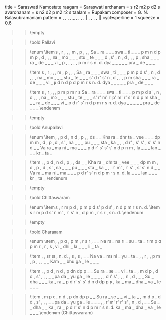 title = Saraswati Namostute
raagam = Saraswati
arohanam = s r2 m2 p d2 s
avarohanam = s n2 d2 p m2 r2 s
taalam = Rupakam
composer = G. N. Balasubramaniam
pattern =  , , , , _ , , , , | , , , ,  ||
cyclesperline = 1
squeeze = 0.6

>> \empty

>> \bold Pallavi

>> \enum
>> \item
s , r , , , m , p , , ,
Sa _ ra _ _ _ swa _ ti _ _ _
p m n d p m p , d , , ,
na _ mo _ _ _ stu _ te _ _ _
d , s' , n , d , , , p ,
sha _ _ _ ra _ de _ _ _ vi _
p , , , , , p m r s n. d.
dya _ _ _ _ _ pra _ de _ _ _

>> \item
s , r , , , m , p , , ,
Sa _ ra _ _ _ swa _ ti _ _ _
p m p d s' , n , d , , ,
na _ mo _ _ _ stu _ te _ _ _
s' d r' s' n , d , , , p m
sha _ _ _ ra _ de _ _ _ vi _
p d n d p d p m r s n. d.
dya _ _ _ _ _ pra _ de _ _ _

>> \item
s , r , , , p m p m r s
Sa _ ra _ _ _ swa _ ti _ _ _
p m p d s' , n , d , , ,
na _ mo _ _ _ stu _ te _ _ _
s' r' m' r' p' m' r' s' n d p m
sha _ _ _ ra _ de _ _ _ vi _
p d r' s' n d p m r s n. d.
dya _ _ _ _ _ pra _ de _ _ _
>> \endenum

>> \empty

>> \bold Anupallavi

>> \enum
>> \item
, , p d        , n d ,        p , , ds
_ _ Kha ra     _ dhr ta _     vee _ _ _
dp m m ,       d , p ,        d , s' ,
na _ _ _       pu _ _ _       sta _ ka _
, , d r'       , s' s' ,      s' s' n d
_ _ Va ra      _ ma ni _      ma _ _ _
p d r' s'      s' s' n d      p n m ,
la _ _ _       lan _ _ _      kr _ ta _

>> \item
, , p d        , n d ,        p , , ds
_ _ Kha ra     _ dhr ta _     vee _ _ _
dp m m ,       d , p ,        d , s' ,
na _ _ _       pu _ _ _       sta _ ka _
, , r' m'      , r' s' ,      s' s' n d
_ _ Va ra      _ ma ni _      ma _ _ _
p d r' s'      n d p m        r s n. d.
la _ _ _       lan _ _ _      kr _ ta _
>> \endenum

>> \empty

>> \bold Chittaswaram

>> \enum
>> \item
s , r m        p d , p        m p d s'
p d s' ,       n d p m        r s n. d.
>> \item
s r m p        d s' r' m'     , r' s' n
, d p m        , r s r        , s n. d.
>> \endenum

>> \empty

>> \bold Charanam

>> \enum
>> \item
, , p d        , p m ,        r s r ,
_ _ Na ra      _ ha ri _      su _ ta _
r m p d        p m r ,        r , s ,
vi _ dhi _     la _ _ _       li _ ta _

>> \item
, , sr sr      , n. d. ,      s , s ,
_ _ Na va      _ ma ni _      yu _ ta _
, , r ,        , p m ,        p , , ,
_ _ Kam _      _ bhu ga _     le _ _ _

>> \item
, , p d        , n d ,        p dn dp p
_ _ Su ra      _ se _ _       vi _ ta _
, m d p        , d d ,        s' , , ,
_ _ pa da      _ yu ga _      le _ _ _
, , d r'       s' , , ,       n , d ,
_ _ Su _       dha _ _ _      ka _ ra _
p d r' s'      s' d n d       dp p p ,
ka _ ma _      dha _ va _     le _ _ _

>> \item
, m p d        , n d ,        p dn dp p
_ _ Su ra      _ se _ _       vi _ ta _
, m d p        , d d ,        s' , , ,
_ _ pa da      _ yu ga _      le _ _ _
, , r' m'      r' r' s' ,     n , d ,
_ _ Su _       _ dha _ _      ka _ ra _
p d r' s'      n d p m        r s n. d.
ka _ ma _      dha _ va _     le _ _ _
>> \endenum
>> (Chittaswaram)
